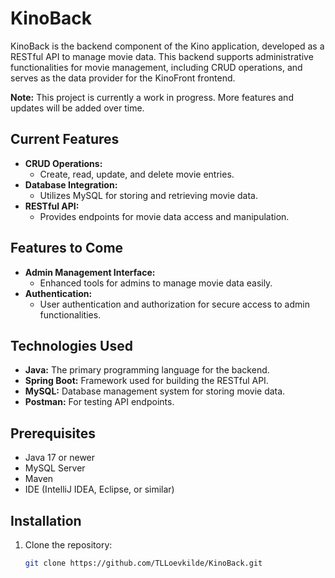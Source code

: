 # KinoBack

KinoBack is the backend component of the Kino application, developed as a RESTful API to manage movie data. This backend supports administrative functionalities for movie management, including CRUD operations, and serves as the data provider for the KinoFront frontend.

**Note:** This project is currently a work in progress. More features and updates will be added over time.

## Current Features
- **CRUD Operations:** 
  - Create, read, update, and delete movie entries.
- **Database Integration:** 
  - Utilizes MySQL for storing and retrieving movie data.
- **RESTful API:** 
  - Provides endpoints for movie data access and manipulation.

## Features to Come
- **Admin Management Interface:** 
  - Enhanced tools for admins to manage movie data easily.
- **Authentication:** 
  - User authentication and authorization for secure access to admin functionalities.

## Technologies Used
- **Java:** The primary programming language for the backend.
- **Spring Boot:** Framework used for building the RESTful API.
- **MySQL:** Database management system for storing movie data.
- **Postman:** For testing API endpoints.

## Prerequisites
- Java 17 or newer
- MySQL Server
- Maven
- IDE (IntelliJ IDEA, Eclipse, or similar)

## Installation
1. Clone the repository:
   ```bash
   git clone https://github.com/TLLoevkilde/KinoBack.git
